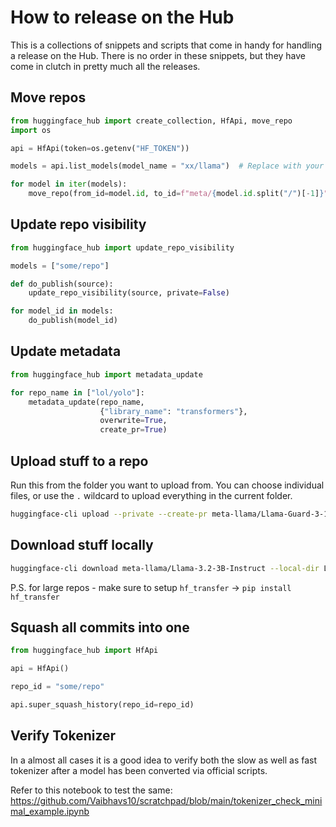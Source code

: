 # How to release on the Hub

This is a collections of snippets and scripts that come in handy for handling a release on the Hub. There is no order in these snippets, but they have come in clutch in pretty much all the releases.

## Move repos

```python
from huggingface_hub import create_collection, HfApi, move_repo
import os

api = HfApi(token=os.getenv("HF_TOKEN"))

models = api.list_models(model_name = "xx/llama")  # Replace with your query

for model in iter(models):
    move_repo(from_id=model.id, to_id=f"meta/{model.id.split("/")[-1]}") # Replace with the destination org
```

## Update repo visibility

```python
from huggingface_hub import update_repo_visibility

models = ["some/repo"]

def do_publish(source):
    update_repo_visibility(source, private=False)

for model_id in models:
    do_publish(model_id)
```

## Update metadata

```python
from huggingface_hub import metadata_update

for repo_name in ["lol/yolo"]:
    metadata_update(repo_name, 
                    {"library_name": "transformers"}, 
                    overwrite=True,
                    create_pr=True)
```

## Upload stuff to a repo

Run this from the folder you want to upload from. You can choose individual files, or use the `.` wildcard to upload everything in the current folder.

```bash
huggingface-cli upload --private --create-pr meta-llama/Llama-Guard-3-11B-Vision .
```

## Download stuff locally

```bash
huggingface-cli download meta-llama/Llama-3.2-3B-Instruct --local-dir Llama-3.2-3B-Instruct
```

P.S. for large repos - make sure to setup `hf_transfer` -> `pip install hf_transfer`

## Squash all commits into one

```python
from huggingface_hub import HfApi

api = HfApi()

repo_id = "some/repo"

api.super_squash_history(repo_id=repo_id)
```

## Verify Tokenizer

In a almost all cases it is a good idea to verify both the slow as well as fast tokenizer after a model has been converted via official scripts.

Refer to this notebook to test the same: https://github.com/Vaibhavs10/scratchpad/blob/main/tokenizer_check_minimal_example.ipynb
